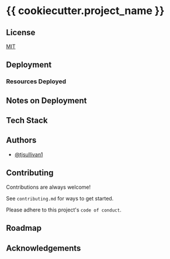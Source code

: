 # {{ cookiecutter.project_name }}


## License

[MIT](https://choosealicense.com/licenses/mit/)


## Deployment

### Resources Deployed

## Notes on Deployment

## Tech Stack

## Authors

- [@tjsullivan1](https://www.github.com/tjsullivan1)


## Contributing

Contributions are always welcome!

See `contributing.md` for ways to get started.

Please adhere to this project's `code of conduct`.


## Roadmap


## Acknowledgements